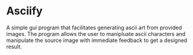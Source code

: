 # Asciify
A simple gui program that facilitates generating ascii art from provided images.
The program allows the user to manipluate ascii characters and manipulate the source image with immediate feedback to get a designed result.
